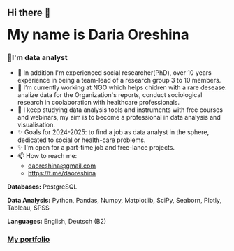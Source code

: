 ## Hi there 👋
<font size = 6><b> My name is Daria Oreshina </b> </font>

### 🙋I'm data analyst 

- 🌱 In addition I'm experienced social researcher(PhD), over 10 years experience in being a team-lead of a research group 3 to 10 members.
- 🔭 I’m currently working at NGO which helps chidren with a rare desease: analize data for the Organization's reports, conduct sociological research in coolaboration with healthcare professionals. 
- 🌱 I keep studying data analysis tools and instruments with free courses and webinars, my aim is to become a professional in data analysis and visualisation.
- ✨ Goals for 2024-2025: to find a job as data analyst in the sphere, dedicated to social or health-care problems. 
- ✨ I'm open for a part-time job and free-lance projects. 
- 📫 How to reach me: 
   - daoreshina@gmail.com
   - https://t.me/daoreshina
<p> </p>
<b>Databases:</b> PostgreSQL
<p> </p>
<b>Data Analysis:</b> Python, Pandas, Numpy, Matplotlib, SciPy, Seaborn, Plotly, Tableau, SPSS
<p></p>
<b>Languages:</b> English, Deutsch (B2)

### [My portfolio](https://github.com/daoreshina/DA-portfolio)
